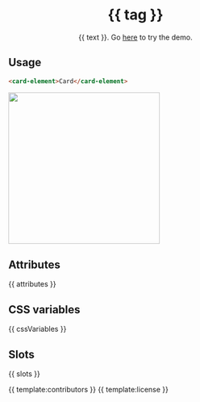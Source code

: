 <h1 align="center">{{ tag }}</h1>
<p align="center">{{ text }}. Go <a href="{{ demo }}">here</a> to try the demo.</p>

## Usage

```html
<card-element>Card</card-element>
```

<a href="{{ demo }}" align="center">
  <img src="https://raw.githubusercontent.com/andreasbm/elements/master/screenshots/{{ tag }}.png?token=AF-iBV1pZn7D_ITJDLgD6NVlQjtvXupXks5cgq0VwA%3D%3D" width="300" />
<a/>

## Attributes

{{ attributes }}

## CSS variables

{{ cssVariables }}

## Slots

{{ slots }}

{{ template:contributors }}
{{ template:license }}
